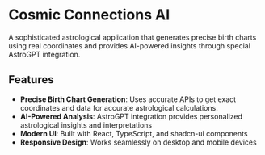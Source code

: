 # Cosmic Connections AI

A sophisticated astrological application that generates precise birth charts using real coordinates and provides AI-powered insights through special AstroGPT integration.

## Features

- **Precise Birth Chart Generation**: Uses accurate APIs to get exact coordinates and data for accurate astrological calculations.
- **AI-Powered Analysis**: AstroGPT integration provides personalized astrological insights and interpretations
- **Modern UI**: Built with React, TypeScript, and shadcn-ui components
- **Responsive Design**: Works seamlessly on desktop and mobile devices
